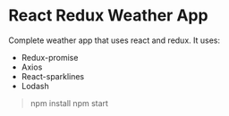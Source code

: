 # React Redux Weather App

Complete weather app that uses react and redux. It uses:
* Redux-promise
* Axios
* React-sparklines
* Lodash

> npm install
> npm start
